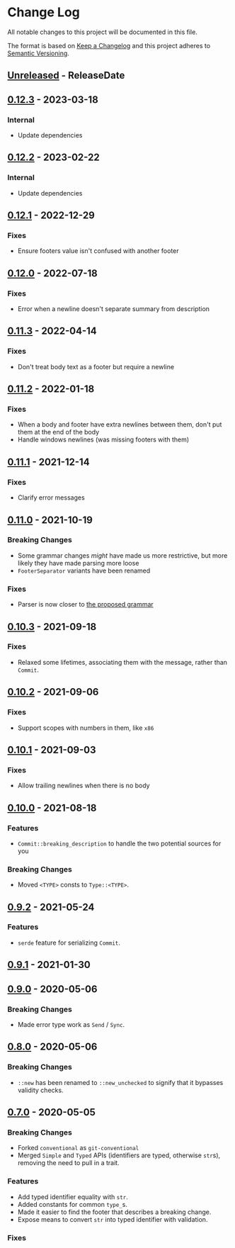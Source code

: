 # Change Log
All notable changes to this project will be documented in this file.

The format is based on [Keep a Changelog](http://keepachangelog.com/)
and this project adheres to [Semantic Versioning](http://semver.org/).

<!-- next-header -->
## [Unreleased] - ReleaseDate

## [0.12.3] - 2023-03-18

### Internal

- Update dependencies

## [0.12.2] - 2023-02-22

### Internal

- Update dependencies

## [0.12.1] - 2022-12-29

### Fixes

- Ensure footers value isn't confused with another footer

## [0.12.0] - 2022-07-18

### Fixes

- Error when a newline doesn't separate summary from description

## [0.11.3] - 2022-04-14

### Fixes

- Don't treat body text as a footer but require a newline

## [0.11.2] - 2022-01-18

### Fixes

- When a body and footer have extra newlines between them, don't put them at the end of the body
- Handle windows newlines (was missing footers with them)

## [0.11.1] - 2021-12-14

### Fixes

- Clarify error messages

## [0.11.0] - 2021-10-19

### Breaking Changes

- Some grammar changes *might* have made us more restrictive, but more likely they have made parsing more loose
- `FooterSeparator` variants have been renamed

### Fixes

- Parser is now closer to [the proposed grammar](https://github.com/conventional-commits/parser)

## [0.10.3] - 2021-09-18

### Fixes

- Relaxed some lifetimes, associating them with the message, rather than `Commit`.

## [0.10.2] - 2021-09-06

### Fixes

- Support scopes with numbers in them, like `x86`

## [0.10.1] - 2021-09-03

### Fixes

- Allow trailing newlines when there is no body

## [0.10.0] - 2021-08-18

### Features

- `Commit::breaking_description` to handle the two potential sources for you

### Breaking Changes

- Moved `<TYPE>` consts to `Type::<TYPE>`.

## [0.9.2] - 2021-05-24

### Features

- `serde` feature for serializing `Commit`.

## [0.9.1] - 2021-01-30

## [0.9.0] - 2020-05-06

### Breaking Changes

- Made error type work as `Send` / `Sync`.

## [0.8.0] - 2020-05-06

### Breaking Changes

- `::new` has been renamed to `::new_unchecked` to signify that it bypasses validity checks.

## [0.7.0] - 2020-05-05

### Breaking Changes

- Forked `conventional` as `git-conventional`
- Merged `Simple` and `Typed` APIs (identifiers are typed, otherwise `str`s), removing the need to pull in a trait.

### Features

- Add typed identifier equality with `str`.
- Added constants for common `type_`s.
- Made it easier to find the footer that describes a breaking change.
- Expose means to convert `str` into typed identifier with validation.

### Fixes

<!-- next-url -->
[Unreleased]: https://github.com/crate-ci/git-conventional/compare/v0.12.3...HEAD
[0.12.3]: https://github.com/crate-ci/git-conventional/compare/v0.12.2...v0.12.3
[0.12.2]: https://github.com/crate-ci/git-conventional/compare/v0.12.1...v0.12.2
[0.12.1]: https://github.com/crate-ci/git-conventional/compare/v0.12.0...v0.12.1
[0.12.0]: https://github.com/crate-ci/git-conventional/compare/v0.11.3...v0.12.0
[0.11.3]: https://github.com/crate-ci/git-conventional/compare/v0.11.2...v0.11.3
[0.11.2]: https://github.com/crate-ci/git-conventional/compare/v0.11.1...v0.11.2
[0.11.1]: https://github.com/crate-ci/git-conventional/compare/v0.11.0...v0.11.1
[0.11.0]: https://github.com/crate-ci/git-conventional/compare/v0.10.3...v0.11.0
[0.10.3]: https://github.com/crate-ci/git-conventional/compare/v0.10.2...v0.10.3
[0.10.2]: https://github.com/crate-ci/git-conventional/compare/v0.10.1...v0.10.2
[0.10.1]: https://github.com/crate-ci/git-conventional/compare/v0.10.0...v0.10.1
[0.10.0]: https://github.com/crate-ci/git-conventional/compare/v0.9.2...v0.10.0
[0.9.2]: https://github.com/crate-ci/git-conventional/compare/v0.9.1...v0.9.2
[0.9.1]: https://github.com/crate-ci/git-conventional/compare/v0.9.0...v0.9.1
[0.9.0]: https://github.com/crate-ci/git-conventional/compare/v0.8.0...v0.9.0
[0.8.0]: https://github.com/crate-ci/git-conventional/compare/v0.7.0...v0.8.0
[0.7.0]: https://github.com/crate-ci/git-conventional/compare/ccaed9b35854a3536c4a2c89b89e33fbc5b6b4e4...v0.7.0
